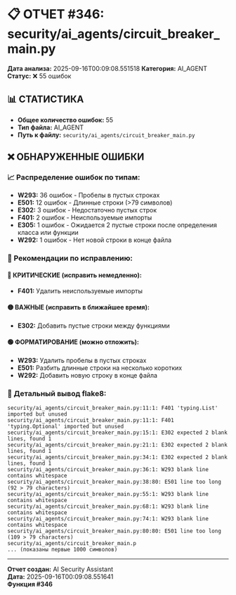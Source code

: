 # 📋 ОТЧЕТ #346: security/ai_agents/circuit_breaker_main.py

**Дата анализа:** 2025-09-16T00:09:08.551518
**Категория:** AI_AGENT
**Статус:** ❌ 55 ошибок

## 📊 СТАТИСТИКА

- **Общее количество ошибок:** 55
- **Тип файла:** AI_AGENT
- **Путь к файлу:** `security/ai_agents/circuit_breaker_main.py`

## ❌ ОБНАРУЖЕННЫЕ ОШИБКИ

### 📈 Распределение ошибок по типам:

- **W293:** 36 ошибок - Пробелы в пустых строках
- **E501:** 12 ошибок - Длинные строки (>79 символов)
- **E302:** 3 ошибок - Недостаточно пустых строк
- **F401:** 2 ошибок - Неиспользуемые импорты
- **E305:** 1 ошибок - Ожидается 2 пустые строки после определения класса или функции
- **W292:** 1 ошибок - Нет новой строки в конце файла

### 🎯 Рекомендации по исправлению:

#### 🔴 КРИТИЧЕСКИЕ (исправить немедленно):
- **F401:** Удалить неиспользуемые импорты

#### 🟡 ВАЖНЫЕ (исправить в ближайшее время):
- **E302:** Добавить пустые строки между функциями

#### 🟢 ФОРМАТИРОВАНИЕ (можно отложить):
- **W293:** Удалить пробелы в пустых строках
- **E501:** Разбить длинные строки на несколько коротких
- **W292:** Добавить новую строку в конце файла

### 📝 Детальный вывод flake8:

```
security/ai_agents/circuit_breaker_main.py:11:1: F401 'typing.List' imported but unused
security/ai_agents/circuit_breaker_main.py:11:1: F401 'typing.Optional' imported but unused
security/ai_agents/circuit_breaker_main.py:15:1: E302 expected 2 blank lines, found 1
security/ai_agents/circuit_breaker_main.py:21:1: E302 expected 2 blank lines, found 1
security/ai_agents/circuit_breaker_main.py:34:1: E302 expected 2 blank lines, found 1
security/ai_agents/circuit_breaker_main.py:36:1: W293 blank line contains whitespace
security/ai_agents/circuit_breaker_main.py:38:80: E501 line too long (92 > 79 characters)
security/ai_agents/circuit_breaker_main.py:55:1: W293 blank line contains whitespace
security/ai_agents/circuit_breaker_main.py:68:1: W293 blank line contains whitespace
security/ai_agents/circuit_breaker_main.py:74:1: W293 blank line contains whitespace
security/ai_agents/circuit_breaker_main.py:80:80: E501 line too long (109 > 79 characters)
security/ai_agents/circuit_breaker_main.p
... (показаны первые 1000 символов)
```

---
**Отчет создан:** AI Security Assistant  
**Дата:** 2025-09-16T00:09:08.551641  
**Функция #346**

